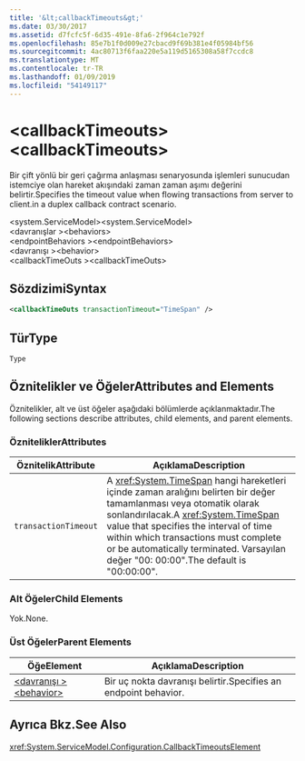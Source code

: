 ```yaml
---
title: '&lt;callbackTimeouts&gt;'
ms.date: 03/30/2017
ms.assetid: d7fcfc5f-6d35-491e-8fa6-2f964c1e792f
ms.openlocfilehash: 85e7b1f0d009e27cbacd9f69b381e4f05984bf56
ms.sourcegitcommit: 4ac80713f6faa220e5a119d5165308a58f7ccdc8
ms.translationtype: MT
ms.contentlocale: tr-TR
ms.lasthandoff: 01/09/2019
ms.locfileid: "54149117"
---
```

# <a name="ltcallbacktimeoutsgt"></a><span data-ttu-id="4b859-102">&lt;callbackTimeouts&gt;</span><span class="sxs-lookup"><span data-stu-id="4b859-102">&lt;callbackTimeouts&gt;</span></span>
<span data-ttu-id="4b859-103">Bir çift yönlü bir geri çağırma anlaşması senaryosunda işlemleri sunucudan istemciye olan hareket akışındaki zaman zaman aşımı değerini belirtir.</span><span class="sxs-lookup"><span data-stu-id="4b859-103">Specifies the timeout value when flowing transactions from server to client.in a duplex callback contract scenario.</span></span>  
  
 <span data-ttu-id="4b859-104">\<system.ServiceModel></span><span class="sxs-lookup"><span data-stu-id="4b859-104">\<system.ServiceModel></span></span>  
<span data-ttu-id="4b859-105">\<davranışlar ></span><span class="sxs-lookup"><span data-stu-id="4b859-105">\<behaviors></span></span>  
<span data-ttu-id="4b859-106">\<endpointBehaviors ></span><span class="sxs-lookup"><span data-stu-id="4b859-106">\<endpointBehaviors></span></span>  
<span data-ttu-id="4b859-107">\<davranışı ></span><span class="sxs-lookup"><span data-stu-id="4b859-107">\<behavior></span></span>  
<span data-ttu-id="4b859-108">\<callbackTimeOuts ></span><span class="sxs-lookup"><span data-stu-id="4b859-108">\<callbackTimeOuts></span></span>  
  
## <a name="syntax"></a><span data-ttu-id="4b859-109">Sözdizimi</span><span class="sxs-lookup"><span data-stu-id="4b859-109">Syntax</span></span>  
  
```xml  
<callbackTimeOuts transactionTimeout="TimeSpan" />
```  
  
## <a name="type"></a><span data-ttu-id="4b859-110">Tür</span><span class="sxs-lookup"><span data-stu-id="4b859-110">Type</span></span>  
 `Type`  
  
## <a name="attributes-and-elements"></a><span data-ttu-id="4b859-111">Öznitelikler ve Öğeler</span><span class="sxs-lookup"><span data-stu-id="4b859-111">Attributes and Elements</span></span>  
 <span data-ttu-id="4b859-112">Öznitelikler, alt ve üst öğeler aşağıdaki bölümlerde açıklanmaktadır.</span><span class="sxs-lookup"><span data-stu-id="4b859-112">The following sections describe attributes, child elements, and parent elements.</span></span>  
  
### <a name="attributes"></a><span data-ttu-id="4b859-113">Öznitelikler</span><span class="sxs-lookup"><span data-stu-id="4b859-113">Attributes</span></span>  
  
|<span data-ttu-id="4b859-114">Öznitelik</span><span class="sxs-lookup"><span data-stu-id="4b859-114">Attribute</span></span>|<span data-ttu-id="4b859-115">Açıklama</span><span class="sxs-lookup"><span data-stu-id="4b859-115">Description</span></span>|  
|---------------|-----------------|  
|`transactionTimeout`|<span data-ttu-id="4b859-116">A <xref:System.TimeSpan> hangi hareketleri içinde zaman aralığını belirten bir değer tamamlanması veya otomatik olarak sonlandırılacak.</span><span class="sxs-lookup"><span data-stu-id="4b859-116">A <xref:System.TimeSpan> value that specifies the interval of time within which transactions must complete or be automatically terminated.</span></span> <span data-ttu-id="4b859-117">Varsayılan değer "00: 00:00".</span><span class="sxs-lookup"><span data-stu-id="4b859-117">The default is "00:00:00".</span></span>|  
  
### <a name="child-elements"></a><span data-ttu-id="4b859-118">Alt Öğeler</span><span class="sxs-lookup"><span data-stu-id="4b859-118">Child Elements</span></span>  
 <span data-ttu-id="4b859-119">Yok.</span><span class="sxs-lookup"><span data-stu-id="4b859-119">None.</span></span>  
  
### <a name="parent-elements"></a><span data-ttu-id="4b859-120">Üst Öğeler</span><span class="sxs-lookup"><span data-stu-id="4b859-120">Parent Elements</span></span>  
  
|<span data-ttu-id="4b859-121">Öğe</span><span class="sxs-lookup"><span data-stu-id="4b859-121">Element</span></span>|<span data-ttu-id="4b859-122">Açıklama</span><span class="sxs-lookup"><span data-stu-id="4b859-122">Description</span></span>|  
|-------------|-----------------|  
|[<span data-ttu-id="4b859-123">\<davranışı ></span><span class="sxs-lookup"><span data-stu-id="4b859-123">\<behavior></span></span>](../../../../../docs/framework/configure-apps/file-schema/wcf/behavior-of-endpointbehaviors.md)|<span data-ttu-id="4b859-124">Bir uç nokta davranışı belirtir.</span><span class="sxs-lookup"><span data-stu-id="4b859-124">Specifies an endpoint behavior.</span></span>|  
  
## <a name="see-also"></a><span data-ttu-id="4b859-125">Ayrıca Bkz.</span><span class="sxs-lookup"><span data-stu-id="4b859-125">See Also</span></span>  
 <xref:System.ServiceModel.Configuration.CallbackTimeoutsElement>
